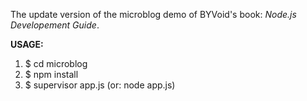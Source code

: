 The update version of the microblog demo of BYVoid's book: *Node.js Developement Guide*.

**USAGE:**

1. $ cd microblog
2. $ npm install
3. $ supervisor app.js (or: node app.js)
